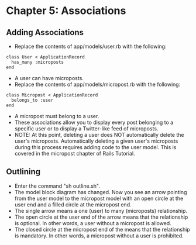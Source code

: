 # Chapter 5: Associations

## Adding Associations
* Replace the contents of app/models/user.rb with the following:
```
class User < ApplicationRecord
  has_many :microposts
end
```
* A user can have microposts.
* Replace the contents of app/models/micropost.rb with the following:
```
class Micropost < ApplicationRecord
  belongs_to :user
end
```
* A micropost must belong to a user.
* These associations allow you to display every post belonging to a specific user or to display a Twitter-like feed of microposts.
* NOTE: At this point, deleting a user does NOT automatically delete the user's microposts.  Automatically deleting a given user's microposts during this process requires adding code to the user model.  This is covered in the micropost chapter of Rails Tutorial.

## Outlining
* Enter the command "sh outline.sh".
* The model block diagram has changed.  Now you see an arrow pointing from the user model to the micropost model with an open circle at the user end and a filled circle at the micropost end.
* The single arrow means a one (user) to many (microposts) relationship.
* The open circle at the user end of the arrow means that the relationship is optional.  In other words, a user without a micropost is allowed.
* The closed circle at the micropost end of the means that the relationship is mandatory.  In other words, a micropost without a user is prohibited.
